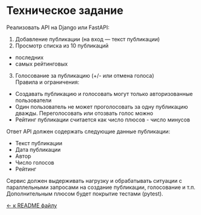 # Техническое задание
Реализовать API на Django или FastAPI:
1. Добавление публикации (на вход — текст публикации)
2. Просмотр списка из 10 публикаций
- последних
- самых рейтинговых
3. Голосование за публикацию (+/- или отмена голоса)  
Правила и ограничения:
- Создавать публикацию и голосовать могут только авторизованные пользователи
- Один пользователь не может проголосовать за одну публикацию дважды. Переголосовать или отозвать голос можно
- Рейтинг публикации считается как число плюсов - число минусов

Ответ API должен содержать следующие данные публикации:
- Текст публикации
- Дата публикации
- Автор
- Число голосов
- Рейтинг

Сервис должен выдерживать нагрузку и обрабатывать ситуации с параллельными запросами на создание публикации, голосование и т.п.
Дополнительным плюсом будет покрытие тестами (pytest).

[← к README файлу](README.md)

